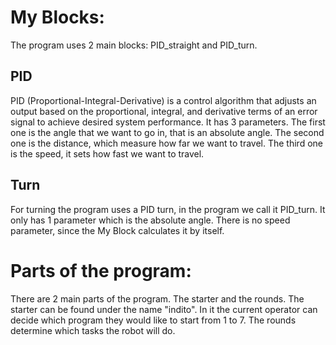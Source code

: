 # My Blocks:

The program uses 2 main blocks: PID_straight and PID_turn.

## PID

PID (Proportional-Integral-Derivative) is a control algorithm that adjusts an output based on the proportional, integral, and derivative terms of an error signal to achieve desired system performance. It has 3 parameters. The first one is the angle that we want to go in, that is an absolute angle. The second one is the distance, which measure how far we want to travel. The third one is the speed, it sets how fast we want to travel.

## Turn

For turning the program uses a PID turn, in the program we call it PID_turn. It only has 1 parameter which is the absolute angle. There is no speed parameter, since the My Block calculates it by itself.

# Parts of the program:

There are 2 main parts of the program. The starter and the rounds. The starter can be found under the name "indito". In it the current operator can decide which program they would like to start from 1 to 7. The rounds determine which tasks the robot will do.
